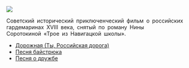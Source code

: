 ![](/songs/жзи/Из%20кф%20Гардемарины,%20вперед/iz_kf_gardemariny_vpered.jpg)  

Советский исторический приключенческий фильм о российских гардемаринах XVIII века, снятый по роману Нины Соротокиной «Трое из Навигацкой школы».

* [Дорожная (Ты, Российская дорога)](/songs/жзи/Из%20кф%20Гардемарины,%20вперед/Дорожная%20(Ты,%20Российская%20дорога))
* [Песня байстрюка](/songs/жзи/Из%20кф%20Гардемарины,%20вперед/Песня%20байстрюка)
* [Песня о дружбе](/songs/жзи/Из%20кф%20Гардемарины,%20вперед/Песня%20о%20дружбе)